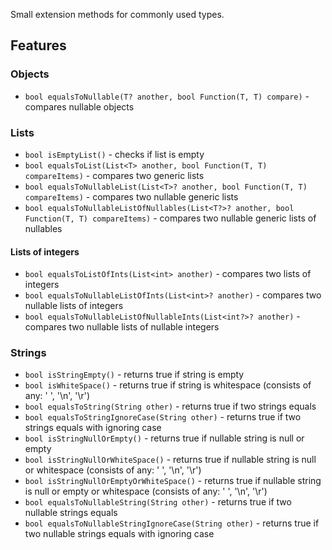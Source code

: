 <!-- 
This README describes the package. If you publish this package to pub.dev,
this README's contents appear on the landing page for your package.

For information about how to write a good package README, see the guide for
[writing package pages](https://dart.dev/guides/libraries/writing-package-pages). 

For general information about developing packages, see the Dart guide for
[creating packages](https://dart.dev/guides/libraries/create-library-packages)
and the Flutter guide for
[developing packages and plugins](https://flutter.dev/developing-packages). 
-->

Small extension methods for commonly used types.

## Features

### Objects

* ```bool equalsToNullable(T? another, bool Function(T, T) compare)``` - compares nullable objects

### Lists

* ```bool isEmptyList()``` - checks if list is empty
* ```bool equalsToList(List<T> another, bool Function(T, T) compareItems)``` - compares two generic lists
* ```bool equalsToNullableList(List<T>? another, bool Function(T, T) compareItems)``` - compares two nullable generic lists
* ```bool equalsToNullableListOfNullables(List<T?>? another, bool Function(T, T) compareItems)``` - compares two nullable generic lists of nullables

#### Lists of integers

* ```bool equalsToListOfInts(List<int> another)``` - compares two lists of integers
* ```bool equalsToNullableListOfInts(List<int>? another)``` - compares two nullable lists of integers
* ```bool equalsToNullableListOfNullableInts(List<int?>? another)``` - compares two nullable lists of nullable integers

### Strings

* ```bool isStringEmpty()``` - returns true if string is empty
* ```bool isWhiteSpace()``` - returns true if string is whitespace (consists of any: ' ', '\n', '\r')
* ```bool equalsToString(String other)``` - returns true if two strings equals
* ```bool equalsToStringIgnoreCase(String other)``` - returns true if two strings equals with ignoring case
* ```bool isStringNullOrEmpty()``` - returns true if nullable string is null or empty
* ```bool isStringNullOrWhiteSpace()``` - returns true if nullable string is null or whitespace (consists of any: ' ', '\n', '\r')
* ```bool isStringNullOrEmptyOrWhiteSpace()``` - returns true if nullable string is null or empty or whitespace (consists of any: ' ', '\n', '\r')
* ```bool equalsToNullableString(String other)``` - returns true if two nullable strings equals
* ```bool equalsToNullableStringIgnoreCase(String other)``` - returns true if two nullable strings equals with ignoring case
